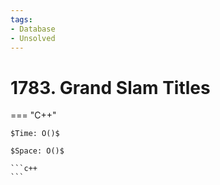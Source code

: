```yaml
---
tags:
- Database
- Unsolved
---
```



# 1783. Grand Slam Titles

=== "C++"

    $Time: O()$

    $Space: O()$

    ```c++
    ```